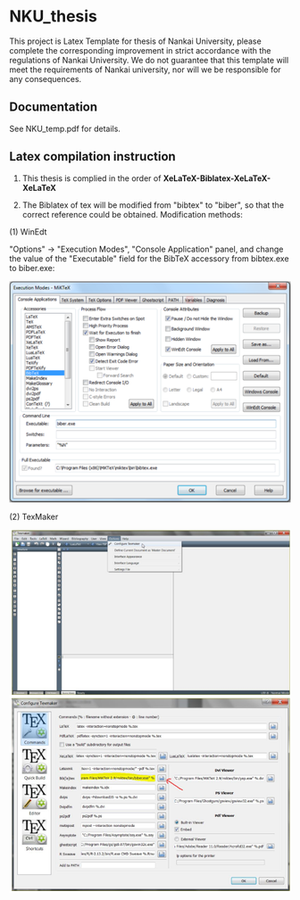 # NKU_thesis
This project is Latex Template for thesis of Nankai University, please complete the corresponding improvement in strict accordance with the regulations of Nankai University. We do not guarantee that this template will meet the requirements of Nankai university, nor will we be responsible for any consequences.

## Documentation
See NKU_temp.pdf for details.

## Latex compilation instruction
1. This thesis is complied in the order of  **XeLaTeX-Biblatex-XeLaTeX-XeLaTeX**

2. The Biblatex of tex will be modified from "bibtex" to "biber", so that the correct reference could be obtained.
Modification methods: 

(1) WinEdt

"Options" -> "Execution Modes", "Console Application" panel, and change the value of the "Executable" field for the BibTeX accessory from bibtex.exe to biber.exe:

![](./WinEdt_edit.png)

(2) TexMaker

![](./TexMaker_edit.png)

